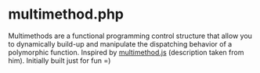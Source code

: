# multimethod.php

Multimethods are a functional programming control structure that allow you
to dynamically build-up and manipulate the dispatching behavior of a 
polymorphic function. Inspired by [multimethod.js](https://github.com/KrisJordan/multimethod-js) (description taken from him).
Initially built just for fun =)